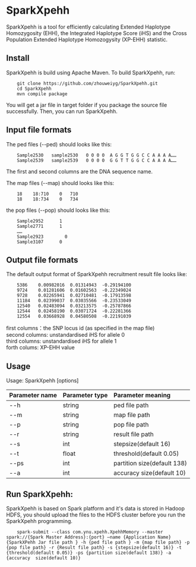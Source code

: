 SparkXpehh
===========
SparkXpehh is a tool for efficiently calculating Extended Haplotype Homozygosity (EHH), the Integrated Haplotype Score (iHS) and the Cross Population Extended Haplotype Homozogysity (XP-EHH) statistic.

Install
--------

SparkXpehh is build using Apache Maven. To build SparkXpehh, run:

        git clone https://github.com/zhouweiyg/SparkXpehh.git
        cd SparkXpehh
        mvn compile package

You will get a jar file in target folder if you package the source file successfully. Then, you can run SparkXpehh.

Input file formats
--------
The ped files (--ped) should looks like this:  

        Sample2530   sample2530   0 0 0 0  A G G T G G C C A A A A……  
        Sample2539   sample2539   0 0 0 0  G G T T G G C C A A A A……  
The first and second columns are the DNA sequence name.  

The map files (--map) should looks like this:   

        18	  18:710	0	710  
        18	  18:734	0	734  

the pop files (--pop) should looks like this:   

        Sample2952	    1  
        Sample2771	    1  
        ……  
        Sample2923   	  0  
        Sample3107	    0  

Output file formats
--------
The default output format of SparkXpehh recruitment result file looks like:

        5386	0.00982016	0.01314943	-0.29194100
        9724	0.01281606	0.01602563	-0.22349024
        9728	0.02265941	0.02710481	-0.17913598
        11184	0.02399037	0.03035566	-0.23533049
        12540	0.02483094	0.03213575	-0.25787866
        12544	0.02458190	0.03071724	-0.22281366
        12554	0.03668928	0.04580508	-0.22191039

first columns：the SNP locus id (as specified in the map file)   
second columns: unstandardised iHS for allele 0  
third columns: unstandardised iHS for allele 1  
forth colums: XP-EHH value  

Usage
--------

Usage:   SparkXpehh [options]

| Parameter name | Parameter type | Parameter meaning |
| ----- | :---- | :----- |
| --h |string	| ped file path |
| --m | 	string |	map file path |
| --p |	string |	pop file path |
| --r | 	string |	result file path |
| --s |	int | 	stepsize(default 16) |
| --t |	float |	threshold(default 0.05) |
| --ps | 	int |	partition size(default 138) |
| --a |	int |	accuracy  size(default 10) |





Run SparkXpehh:
--------
SparkXpehh is based on Spark platform and it's data is stored in Hadoop HDFS, you should upload the files to the HDFS cluster before you run the SparkXpehh programming.  

        spark-submit --class com.ynu.xpehh.XpehhMemory --master spark://{Spark Master Address}:{port} –name {Application Name} {SparkXPehh Jar file path } -h {ped file path } -m {map file path} -p {pop file path} -r {Result file path} -s {stepsize(default 16)} -t {threshold(default 0.05)} -ps {partition size(default 138)} -a {accuracy  size(default 10)}



